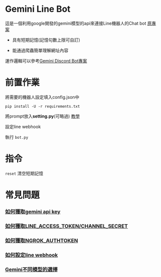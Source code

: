 # Gemini Line Bot
這是一個利用google開發的gemini模型的api來連接Line機器人的Chat bot [原專案](https://github.com/bowwowxx/GeminiLineBot)

* 具有短期記憶(記憶句數上限可自訂)

* 能通過爬蟲簡單理解網址內容

運作邏輯可以參考[Gemini Discord Bot專案](https://github.com/imyimang/discord-gemini-chat-bot/blob/main/docs/principles.md)
# 前置作業
將需要的機器人設定填入config.json中
```
pip install -U -r requirements.txt
```
將prompt放入**setting.py**(可略過) [教學](https://github.com/imyimang/discord-gemini-chat-bot/blob/main/docs/q3.md)

設定line webhook

執行 `bot.py`

# 指令

`reset` 清空短期記憶

# 常見問題

### [如何獲取gemini api key](https://github.com/imyimang/discord-gemini-chat-bot/blob/main/docs/q2.md)

### [如何獲取LINE_ACCESS_TOKEN/CHANNEL_SECRET](https://hackmd.io/@littlehsun/linechatbot)

### [如何獲取NGROK_AUTHTOKEN](docs/q1.md)

### [如何設定line webhook](docs/q3.md)

### [Gemini不同模型的選擇](docs/q2.md)


